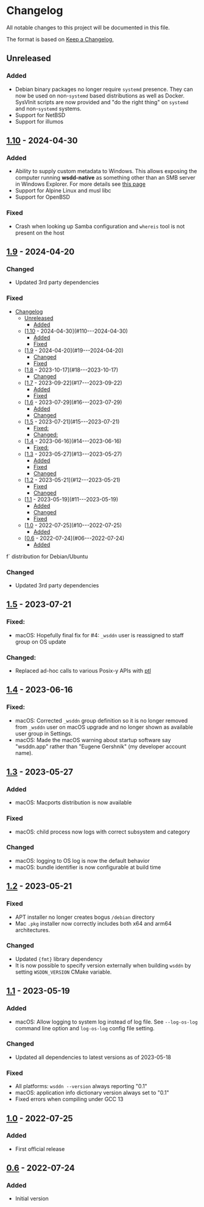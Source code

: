 # Changelog
All notable changes to this project will be documented in this file.

The format is based on [Keep a Changelog](https://keepachangelog.com/en/1.0.0/),

## Unreleased

### Added
- Debian binary packages no longer require `systemd` presence. They can now be used on non-`systemd` based distributions as well as Docker. SysVInit scripts are now provided and "do the right thing" on `systemd` and non-`systemd` systems.
- Support for NetBSD
- Support for illumos

## [1.10] - 2024-04-30

### Added
- Ability to supply custom metadata to Windows. This allows exposing the computer running **wsdd-native** as something other than an SMB server in Windows Explorer. For more details see [this page](config/metadata/README.md)
- Support for Alpine Linux and musl libc
- Support for OpenBSD

### Fixed
- Crash when looking up Samba configuration and `whereis` tool is not present on the host

## [1.9] - 2024-04-20

### Changed
- Updated 3rd party dependencies

### Fixed
<!-- TOC -->

- [Changelog](#changelog)
    - [Unreleased](#unreleased)
        - [Added](#added)
    - [[1.10] - 2024-04-30](#110---2024-04-30)
        - [Added](#added)
        - [Fixed](#fixed)
    - [[1.9] - 2024-04-20](#19---2024-04-20)
        - [Changed](#changed)
        - [Fixed](#fixed)
    - [[1.8] - 2023-10-17](#18---2023-10-17)
        - [Changed](#changed)
    - [[1.7] - 2023-09-22](#17---2023-09-22)
        - [Added](#added)
        - [Fixed](#fixed)
    - [[1.6] - 2023-07-29](#16---2023-07-29)
        - [Added](#added)
        - [Changed](#changed)
    - [[1.5] - 2023-07-21](#15---2023-07-21)
        - [Fixed:](#fixed)
        - [Changed:](#changed)
    - [[1.4] - 2023-06-16](#14---2023-06-16)
        - [Fixed:](#fixed)
    - [[1.3] - 2023-05-27](#13---2023-05-27)
        - [Added](#added)
        - [Fixed](#fixed)
        - [Changed](#changed)
    - [[1.2] - 2023-05-21](#12---2023-05-21)
        - [Fixed](#fixed)
        - [Changed](#changed)
    - [[1.1] - 2023-05-19](#11---2023-05-19)
        - [Added](#added)
        - [Changed](#changed)
        - [Fixed](#fixed)
    - [[1.0] - 2022-07-25](#10---2022-07-25)
        - [Added](#added)
    - [[0.6] - 2022-07-24](#06---2022-07-24)
        - [Added](#added)

<!-- /TOC -->f` distribution for Debian/Ubuntu

### Changed
- Updated 3rd party dependencies

## [1.5] - 2023-07-21

### Fixed:
- macOS: Hopefully final fix for #4: `_wsddn` user is reassigned to staff group on OS update 

### Changed:
- Replaced ad-hoc calls to various Posix-y APIs with [ptl](https://github.com/gershnik/ptl)

## [1.4] - 2023-06-16

### Fixed:
- macOS: Corrected `_wsddn` group definition so it is no longer removed from `_wsddn` user on macOS upgrade and no longer shown as available user group in Settings.
- macOS: Made the macOS warning about startup software say "wsddn.app" rather than "Eugene Gershnik" (my developer account name).

## [1.3] - 2023-05-27

### Added
- macOS: Macports distribution is now available

### Fixed
- macOS: child process now logs with correct subsystem and category

### Changed
- macOS: logging to OS log is now the default behavior
- macOS: bundle identifier is now configurable at build time

## [1.2] - 2023-05-21

### Fixed
- APT installer no longer creates bogus `/debian` directory
- Mac `.pkg` installer now correctly includes both x64 and arm64 architectures.

### Changed
- Updated `{fmt}` library dependency 
- It is now possible to specify version externally when building `wsddn` by setting `WSDDN_VERSION` CMake variable.

## [1.1] - 2023-05-19

### Added
- macOS: Allow logging to system log instead of log file. See `--log-os-log` command line option and `log-os-log` config file setting.

### Changed
- Updated all dependencies to latest versions as of 2023-05-18

### Fixed
- All platforms: `wsddn --version` always reporting "0.1"
- macOS: application info dictionary version always set to "0.1"
- Fixed errors when compiling under GCC 13


## [1.0] - 2022-07-25
### Added 
- First official release

## [0.6] - 2022-07-24
### Added
- Initial version


[0.6]: https://github.com/gershnik/wsdd-native/releases/v0.6
[1.0]: https://github.com/gershnik/wsdd-native/releases/v1.0
[1.1]: https://github.com/gershnik/wsdd-native/releases/v1.1
[1.2]: https://github.com/gershnik/wsdd-native/releases/v1.2
[1.3]: https://github.com/gershnik/wsdd-native/releases/v1.3
[1.4]: https://github.com/gershnik/wsdd-native/releases/v1.4
[1.5]: https://github.com/gershnik/wsdd-native/releases/v1.5
[1.6]: https://github.com/gershnik/wsdd-native/releases/v1.6
[1.7]: https://github.com/gershnik/wsdd-native/releases/v1.7
[1.8]: https://github.com/gershnik/wsdd-native/releases/v1.8
[1.9]: https://github.com/gershnik/wsdd-native/releases/v1.9
[1.10]: https://github.com/gershnik/wsdd-native/releases/v1.10
